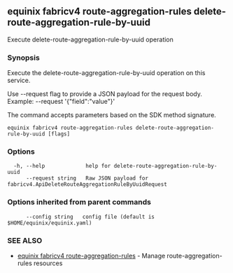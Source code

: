 ## equinix fabricv4 route-aggregation-rules delete-route-aggregation-rule-by-uuid

Execute delete-route-aggregation-rule-by-uuid operation

### Synopsis

Execute the delete-route-aggregation-rule-by-uuid operation on this service.

Use --request flag to provide a JSON payload for the request body.
Example: --request '{"field":"value"}'

The command accepts parameters based on the SDK method signature.

```
equinix fabricv4 route-aggregation-rules delete-route-aggregation-rule-by-uuid [flags]
```

### Options

```
  -h, --help             help for delete-route-aggregation-rule-by-uuid
      --request string   Raw JSON payload for fabricv4.ApiDeleteRouteAggregationRuleByUuidRequest
```

### Options inherited from parent commands

```
      --config string   config file (default is $HOME/equinix/equinix.yaml)
```

### SEE ALSO

* [equinix fabricv4 route-aggregation-rules](equinix_fabricv4_route-aggregation-rules.md)	 - Manage route-aggregation-rules resources


